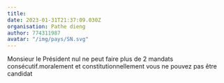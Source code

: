 ```yaml
---
title: 
date: 2023-01-31T21:37:09.030Z
organisation: Pathe dieng 
author: 774311987
avatar: "/img/pays/SN.svg"
---
```


Monsieur le Président nul ne peut faire plus de 2 mandats consécutif.moralement et constitutionnellement vous ne pouvez pas être candidat 